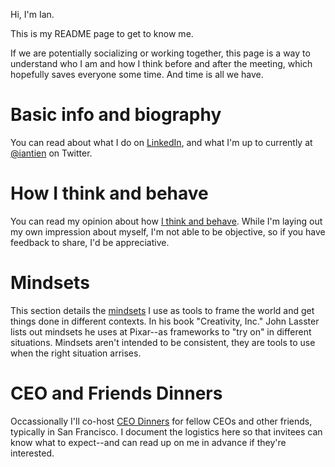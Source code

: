 Hi, I'm Ian. 

This is my README page to get to know me. 

If we are potentially socializing or working together, this page is a way to understand who I am and how I think before and after the meeting, which hopefully saves everyone some time. And time is all we have.

# Basic info and biography

You can read about what I do on [LinkedIn](https://www.linkedin.com/in/iantien/), and what I'm up to currently at [@iantien](https://twitter.com/iantien) on Twitter. 

# How I think and behave 

You can read my opinion about how [I think and behave](how_i_think). While I'm laying out my own impression about myself, I'm not able to be objective, so if you have feedback to share, I'd be appreciative. 

# Mindsets

This section details the [mindsets](mindsets) I use as tools to frame the world and get things done in different contexts. In his book "Creativity, Inc." John Lasster lists out mindsets he uses at Pixar--as frameworks to "try on" in different situations. Mindsets aren't intended to be consistent, they are tools to use when the right situation arrises. 

# CEO and Friends Dinners

Occassionally I'll co-host [CEO Dinners](how_i_think) for fellow CEOs and other friends, typically in San Francisco. I document the logistics here so that invitees can know what to expect--and can read up on me in advance if they're interested.  
